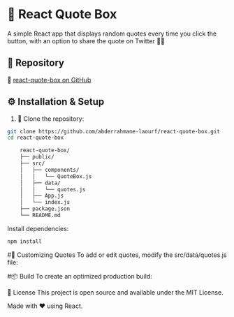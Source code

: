 # 🔮 React Quote Box
A simple React app that displays random quotes every time you click the button, with an option to share the quote on Twitter 🧠✨


## 📂 Repository

🔗 [react-quote-box on GitHub](https://github.com/abderrahmane-laourf/react-quote-box.git)

## ⚙️ Installation & Setup

1. 🧬 Clone the repository:
```bash
git clone https://github.com/abderrahmane-laourf/react-quote-box.git
cd react-quote-box
```

```bash
    react-quote-box/
    ├── public/
    ├── src/
    │   ├── components/
    │   │   └── QuoteBox.js
    │   ├── data/
    │   │   └── quotes.js
    │   ├── App.js
    │   └── index.js
    ├── package.json
    └── README.md
```
Install dependencies:


```bash
npm install
```


#📝 Customizing Quotes
To add or edit quotes, modify the src/data/quotes.js file:

#📦 Build
To create an optimized production build:

📄 License
This project is open source and available under the MIT License.

Made with ❤️ using React.

